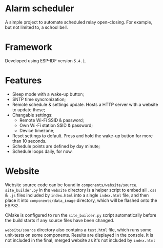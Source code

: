 # Alarm scheduler
A simple project to automate scheduled relay open-closing. For example, but not limited to, a school bell.

# Framework
Developed using ESP-IDF version `5.4.1`.

# Features
- Sleep mode with a wake-up button;
- SNTP time syncronization;
- Remote schedule & settings update. Hosts a HTTP server with a website to update these;
- Changable settings: 
    - Remote Wi-Fi SSID & password;
    - Own Wi-Fi station SSID & password;
    - Device timezone;
- Reset settings to default. Press and hold the wake-up button for more than 10 seconds.
- Schedule points are defined by day minute;
- Schedule loops daily, for now.

# Website
Website source code can be found in `components/website/source`. `site_builder.py` in the `website` directory is a helper script to embed all `.css` & `.js` files included by `index.html` into a single `index.html` file, and then place it into `components/data_image` directory, which will be flashed onto the ESP32.

CMake is configured to run the `site_builder.py` script automatically before the build starts if any source files have been changed.

`website/source` directory also contains a `test.html` file, which runs some unit-tests on some components. Results are displayed in the console. It is not included in the final, merged website as it's not included by `index.html`